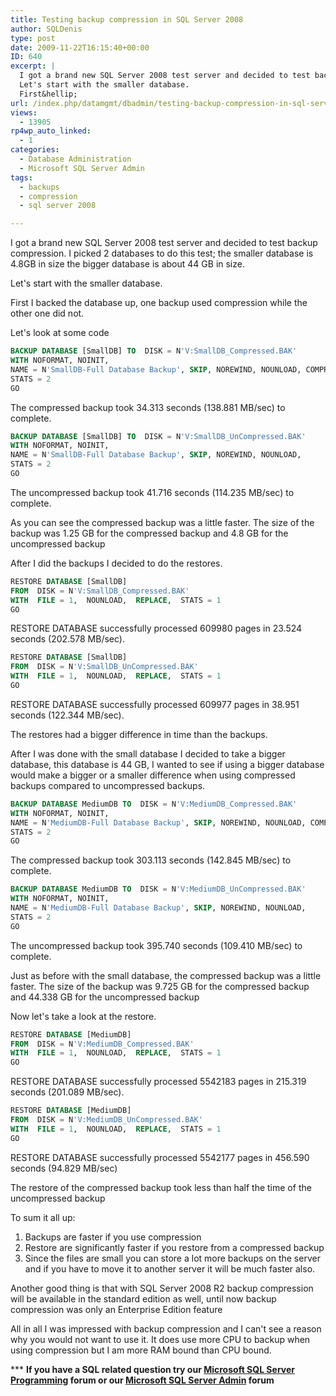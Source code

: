 ```yaml
---
title: Testing backup compression in SQL Server 2008
author: SQLDenis
type: post
date: 2009-11-22T16:15:40+00:00
ID: 640
excerpt: |
  I got a brand new SQL Server 2008 test server and decided to test backup compression. I picked 2 databases to do this test; the smaller database is 4.8GB in size the bigger database is about 44 GB in size.
  Let's start with the smaller database.
  First&hellip;
url: /index.php/datamgmt/dbadmin/testing-backup-compression-in-sql-server-2008/
views:
  - 13905
rp4wp_auto_linked:
  - 1
categories:
  - Database Administration
  - Microsoft SQL Server Admin
tags:
  - backups
  - compression
  - sql server 2008

---
```

I got a brand new SQL Server 2008 test server and decided to test backup compression. I picked 2 databases to do this test; the smaller database is 4.8GB in size the bigger database is about 44 GB in size.
  
Let's start with the smaller database.
  
First I backed the database up, one backup used compression while the other one did not.

Let's look at some code

```sql
BACKUP DATABASE [SmallDB] TO  DISK = N'V:SmallDB_Compressed.BAK' 
WITH NOFORMAT, NOINIT,  
NAME = N'SmallDB-Full Database Backup', SKIP, NOREWIND, NOUNLOAD, COMPRESSION,  
STATS = 2
GO
```

The compressed backup took 34.313 seconds (138.881 MB/sec) to complete.

```sql
BACKUP DATABASE [SmallDB] TO  DISK = N'V:SmallDB_UnCompressed.BAK' 
WITH NOFORMAT, NOINIT,  
NAME = N'SmallDB-Full Database Backup', SKIP, NOREWIND, NOUNLOAD,   
STATS = 2
GO
```

The uncompressed backup took 41.716 seconds (114.235 MB/sec) to complete.

As you can see the compressed backup was a little faster. The size of the backup was 1.25 GB for the compressed backup and 4.8 GB for the uncompressed backup

After I did the backups I decided to do the restores.

```sql
RESTORE DATABASE [SmallDB] 
FROM  DISK = N'V:SmallDB_Compressed.BAK' 
WITH  FILE = 1,  NOUNLOAD,  REPLACE,  STATS = 1
GO
```

RESTORE DATABASE successfully processed 609980 pages in 23.524 seconds (202.578 MB/sec).

```sql
RESTORE DATABASE [SmallDB] 
FROM  DISK = N'V:SmallDB_UnCompressed.BAK' 
WITH  FILE = 1,  NOUNLOAD,  REPLACE,  STATS = 1
GO
```

RESTORE DATABASE successfully processed 609977 pages in 38.951 seconds (122.344 MB/sec).

The restores had a bigger difference in time than the backups.

After I was done with the small database I decided to take a bigger database, this database is 44 GB, I wanted to see if using a bigger database would make a bigger or a smaller difference when using compressed backups compared to uncompressed backups.

```sql
BACKUP DATABASE MediumDB TO  DISK = N'V:MediumDB_Compressed.BAK' 
WITH NOFORMAT, NOINIT,  
NAME = N'MediumDB-Full Database Backup', SKIP, NOREWIND, NOUNLOAD, COMPRESSION,  
STATS = 2
GO
```

The compressed backup took 303.113 seconds (142.845 MB/sec) to complete.

```sql
BACKUP DATABASE MediumDB TO  DISK = N'V:MediumDB_UnCompressed.BAK' 
WITH NOFORMAT, NOINIT,  
NAME = N'MediumDB-Full Database Backup', SKIP, NOREWIND, NOUNLOAD,   
STATS = 2
GO
```

The uncompressed backup took 395.740 seconds (109.410 MB/sec) to complete.

Just as before with the small database, the compressed backup was a little faster. The size of the backup was 9.725 GB for the compressed backup and 44.338 GB for the uncompressed backup

Now let's take a look at the restore.

```sql
RESTORE DATABASE [MediumDB] 
FROM  DISK = N'V:MediumDB_Compressed.BAK' 
WITH  FILE = 1,  NOUNLOAD,  REPLACE,  STATS = 1
GO
```

RESTORE DATABASE successfully processed 5542183 pages in 215.319 seconds (201.089 MB/sec).

```sql
RESTORE DATABASE [MediumDB] 
FROM  DISK = N'V:MediumDB_UnCompressed.BAK' 
WITH  FILE = 1,  NOUNLOAD,  REPLACE,  STATS = 1
GO
```

RESTORE DATABASE successfully processed 5542177 pages in 456.590 seconds (94.829 MB/sec)

The restore of the compressed backup took less than half the time of the uncompressed backup

To sum it all up:

  1. Backups are faster if you use compression
  2. Restore are significantly faster if you restore from a compressed backup
  3. Since the files are small you can store a lot more backups on the server and if you have to move it to another server it will be much faster also.

Another good thing is that with SQL Server 2008 R2 backup compression will be available in the standard edition as well, until now backup compression was only an Enterprise Edition feature

All in all I was impressed with backup compression and I can't see a reason why you would not want to use it. It does use more CPU to backup when using compression but I am more RAM bound than CPU bound.



\*** **If you have a SQL related question try our [Microsoft SQL Server Programming][1] forum or our [Microsoft SQL Server Admin][2] forum**<ins></ins>

 [1]: http://forum.ltd.local/viewforum.php?f=17
 [2]: http://forum.ltd.local/viewforum.php?f=22